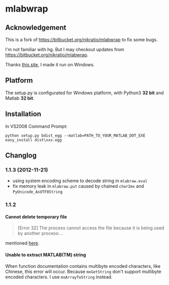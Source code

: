 # mlabwrap

## Acknowledgement

This is a fork of <https://bitbucket.org/nikratio/mlabwrap> to fix some bugs.

I'm not familiar with hg. But I may checkout updates from <https://bitbucket.org/nikratio/mlabwrap>.

Thanks [this site](http://obasic.net/how-to-install-mlabwrap-on-windows), I made it run on Windows.

## Platform

The setup.py is configurated for Windows platform, with Python3 **32 bit** and Matlab **32 bit**.

## Installation

In VS2008 Command Prompt:

```
python setup.py bdist_egg --matlab=PATH_TO_YOUR_MATLAB_DOT_EXE
easy_install dist\xxx.egg
```

## Changlog

### 1.1.3 (2012-11-21)

* using system encoding scheme to decode string in `mlabraw.eval`
* fix memory leak in `mlabraw.put` caused by chained `char2mx` and `PyUnicode_AsUTF8String`

### 1.1.2

#### Cannot delete temporary file

> [Error 32] The process cannot access the file because it is being used by another process:...

mentioned [here](http://obasic.net/how-to-install-mlabwrap-on-windows#comment-11549).

#### Unable to extract MATLAB(TM) string

When function documentation contains multibyte encoded characters, like Chinese, this error will occur. Because `mxGetString` don't support multibyte encoded characters. I use `mxArrayToString` instead.
